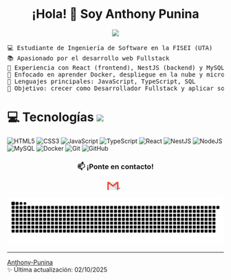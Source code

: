 <h1 align="center">¡Hola! 👋 Soy Anthony Punina</h1>



<p align="center">
	<a href="https://github.com/anthony-punina">
		<img src="https://readme-typing-svg.herokuapp.com/?lines=Estudiante+de+Ingenier%C3%ADa+de+Software;Desarrollador+Fullstack;React%20|%20NestJS%20|%20MySQL;Docker%20%7C%20GitHub+Actions;Siempre+aprendiendo+nuevas+tecnolog%C3%ADas&center=true&width=480&height=45">
	</a>
</p>

<pre>
💻 Estudiante de Ingeniería de Software en la FISEI (UTA)
📚 Apasionado por el desarrollo web Fullstack
🔭 Experiencia con React (frontend), NestJS (backend) y MySQL (base de datos)
🌱 Enfocado en aprender Docker, despliegue en la nube y microservicios
🌟 Lenguajes principales: JavaScript, TypeScript, SQL
🚩 Objetivo: crecer como Desarrollador Fullstack y aplicar soluciones innovadoras
</pre>

# 💻 Tecnologías <img src="https://media2.giphy.com/media/QssGEmpkyEOhBCb7e1/giphy.gif?cid=ecf05e47a0n3gi1bfqntqmob8g9aid1oyj2wr3ds3mg700bl&rid=giphy.gif" width="32px">

![HTML5](https://img.shields.io/badge/html5-%23E34F26.svg?style=for-the-badge&logo=html5&logoColor=white) 
![CSS3](https://img.shields.io/badge/css3-%231572B6.svg?style=for-the-badge&logo=css3&logoColor=white) 
![JavaScript](https://img.shields.io/badge/javascript-%23323330.svg?style=for-the-badge&logo=javascript&logoColor=%23F7DF1E) 
![TypeScript](https://img.shields.io/badge/typescript-blue.svg?style=for-the-badge&logo=typescript&logoColor=white) 
![React](https://img.shields.io/badge/react-%2300D9FF.svg?style=for-the-badge&logo=react&logoColor=white) 
![NestJS](https://img.shields.io/badge/nestjs-E0234E.svg?style=for-the-badge&logo=nestjs&logoColor=white) 
![NodeJS](https://img.shields.io/badge/node.js-6DA55F?style=for-the-badge&logo=node.js&logoColor=white) 
![MySQL](https://img.shields.io/badge/mysql-%2300f.svg?style=for-the-badge&logo=mysql&logoColor=white) 
![Docker](https://img.shields.io/badge/docker-%230db7ed.svg?style=for-the-badge&logo=docker&logoColor=white) 
![Git](https://img.shields.io/badge/git-%23F05033.svg?style=for-the-badge&logo=git&logoColor=white) 
![GitHub](https://img.shields.io/badge/github-%23121011.svg?style=for-the-badge&logo=github&logoColor=white)

<div align="center">
  <h3><b>📫 ¡Ponte en contacto!</b></h3>
</div>

<p align="center">
<a href="mailto:apunina1845@uta.edu.ec" >
  <img align="center" alt="Anthony Punina | Gmail" width="26px" src="https://github.com/SatYu26/SatYu26/blob/master/Assets/Gmail.svg" />
</a> &nbsp;&nbsp;
</p>

<p align="center">
  <img src="https://github.com/StefanosSt/StefanosSt/blob/main/github-user-contribution.svg" alt="snake">
</p>

---

[Anthony-Punina](https://github.com/anthony-punina)  
✨ Última actualización: 02/10/2025
